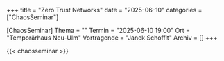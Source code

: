 +++
title = "Zero Trust Networks"
date = "2025-06-10"
categories = ["ChaosSeminar"]

[ChaosSeminar]
Thema = ""
Termin = "2025-06-10 19:00"
Ort = "Temporärhaus Neu-Ulm"
Vortragende = "Janek Schoffit"
Archiv = []
+++

{{< chaosseminar >}}

